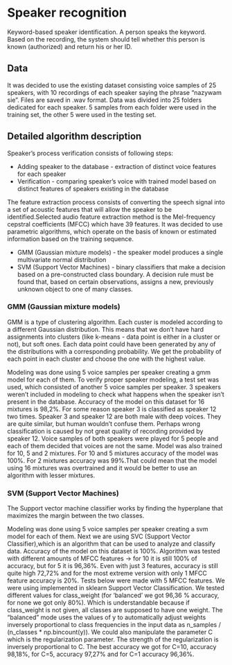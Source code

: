 # Speaker recognition 

Keyword-based speaker identification. A person speaks the keyword. Based on the
recording, the system should tell whether this person is known (authorized) and return his or
her ID.

## Data
It was decided to use the existing dataset consisting voice samples of 25 speakers, with 10
recordings of each speaker saying the phrase “nazywam sie”. Files are saved in .wav
format. Data was divided into 25 folders dedicated for each speaker.
5 samples from each folder were used in the training set, the other 5 were used in the testing
set.

## Detailed algorithm description 
Speaker’s process verification consists of following steps:
- Adding speaker to the database - extraction of distinct voice features for each
speaker
- Verification - comparing speaker’s voice with trained model based on distinct features
of speakers existing in the database


The feature extraction process consists of converting the speech signal into a set of acoustic
features that will allow the speaker to be identified.Selected audio feature extraction method
is the Mel-frequency cepstral coefficients (MFCC) which have 39 features.
It was decided to use parametric algorithms, which operate on the basis of known or
estimated information based on the training sequence.
- GMM (Gaussian mixture models) - the speaker model produces a single multivariate
normal distribution
- SVM (Support Vector Machines) - binary classifiers that make a decision based on a
pre-constructed class boundary. A decision rule must be found that, based on certain
observations, assigns a new, previously unknown object to one of many classes.

### GMM (Gaussian mixture models)
GMM is a type of clustering algorithm. Each custer is modeled according to a different
Gaussian distribution. This means that we don’t have hard assignments into clusters (like
k-means - data point is either in a cluster or not), but soft ones. Each data point could have
been generated by any of the distributions with a corresponding probability. We get the
probability of each point in each cluster and choose the one with the highest value.

Modeling was done using 5 voice samples per speaker creating a gmm model for each of
them. To verify proper speaker modeling, a test set was used, which consisted of another 5 voice
samples per speaker. 3 speakers weren’t included in modeling to check what happens when the speaker isn’t
present in the database. Accuracy of the model on this dataset for 16 mixtures is 98,2%. For some reason speaker 3
is classified as speaker 12 two times.
Speaker 3 and speaker 12 are both male with deep voices. They are quite similar, but
human wouldn’t confuse them. Perhaps wrong classification is caused by not great quality of
recording provided by speaker 12. Voice samples of both speakers were played for 5 people
and each of them decided that voices are not the same.
Model was also trained for 10, 5 and 2 mixtures. For 10 and 5 mixtures accuracy of the
model was 100%. For 2 mixtures accuracy was 99%.That could mean that the model using 16 mixtures was overtrained and it would be better to
use an algorithm with lesser mixtures.

### SVM (Support Vector Machines)
The Support vector machine classifier works by finding the hyperplane that maximizes the
margin between the two classes.

Modeling was done using 5 voice samples per speaker creating a svm model for each of
them. Next we are using SVC (Support Vector Classifier),which is an algorithm that can be used to
analyze and classify data. Accuracy of the model on this dataset is 100%.
Algorithm was tested with different amounts of MFCC features -> for 10 it is still 100% of
accuracy, but for 5 it is 96,36%. Even with just 3 features, accuracy is still quite high 72,72%
and for the most extreme version with only 1 MFCC feature accuracy is 20%.
Tests below were made with 5 MFCC features.
We were using implemented in sklearn Support Vector Classification. We tested different
values for class_weight (for ‘balanced’ we got 96,36 % accuracy, for none we got only 80%).
Which is understandable because if class_weight is not given, all classes are supposed to
have one weight. The “balanced” mode uses the values of y to automatically adjust weights
inversely proportional to class frequencies in the input data as n_samples / (n_classes *
np.bincount(y)).
We could also manipulate the parameter C which is the regularization parameter. The
strength of the regularization is inversely proportional to C. The best accuracy we got for
C=10, accuracy 98,18%, for C=5, accuracy 97,27% and for C=1 accuracy 96,36%.
